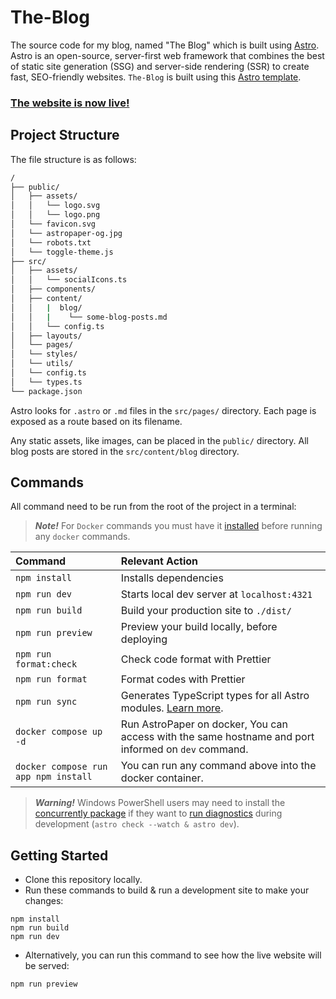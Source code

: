 # The-Blog
The source code for my blog, named "The Blog" which is built using [Astro](https://astro.build/). Astro is an open-source, server-first web framework that combines the best of static site generation (SSG) and server-side rendering (SSR) to create fast, SEO-friendly websites. `The-Blog` is built using this [Astro template](https://github.com/satnaing/astro-paper).

### [The website is now live!](https://omsblog.pages.dev/)

## Project Structure

The file structure is as follows:

```bash
/
├── public/
│   ├── assets/
│   │   └── logo.svg
│   │   └── logo.png
│   └── favicon.svg
│   └── astropaper-og.jpg
│   └── robots.txt
│   └── toggle-theme.js
├── src/
│   ├── assets/
│   │   └── socialIcons.ts
│   ├── components/
│   ├── content/
│   │   |  blog/
│   │   |    └── some-blog-posts.md
│   │   └── config.ts
│   ├── layouts/
│   └── pages/
│   └── styles/
│   └── utils/
│   └── config.ts
│   └── types.ts
└── package.json
```

Astro looks for `.astro` or `.md` files in the `src/pages/` directory. Each page is exposed as a route based on its filename. 

Any static assets, like images, can be placed in the `public/` directory. All blog posts are stored in the `src/content/blog` directory.

## Commands

All command need to be run from the root of the project in a terminal:

> **_Note!_** For `Docker` commands you must have it [installed](https://docs.docker.com/engine/install/) before running any `docker` commands.

| Command                              | Relevant Action                                                                                                                  |
| :----------------------------------- | :------------------------------------------------------------------------------------------------------------------------------- |
| `npm install`                        | Installs dependencies                                                                                                            |
| `npm run dev`                        | Starts local dev server at `localhost:4321`                                                                                      |
| `npm run build`                      | Build your production site to `./dist/`                                                                                          |
| `npm run preview`                    | Preview your build locally, before deploying                                                                                     |
| `npm run format:check`               | Check code format with Prettier                                                                                                  |
| `npm run format`                     | Format codes with Prettier                                                                                                       |
| `npm run sync`                       | Generates TypeScript types for all Astro modules. [Learn more](https://docs.astro.build/en/reference/cli-reference/#astro-sync). |
| `docker compose up -d`               | Run AstroPaper on docker, You can access with the same hostname and port informed on `dev` command.                              |
| `docker compose run app npm install` | You can run any command above into the docker container.                                                                         |

> **_Warning!_** Windows PowerShell users may need to install the [concurrently package](https://www.npmjs.com/package/concurrently) if they want to [run diagnostics](https://docs.astro.build/en/reference/cli-reference/#astro-check) during development (`astro check --watch & astro dev`).

## Getting Started
- Clone this repository locally.
- Run these commands to build & run a development site to make your changes:
```
npm install
npm run build
npm run dev
```
- Alternatively, you can run this command to see how the live website will be served:
```
npm run preview
```
